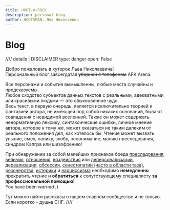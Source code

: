 ```yaml
---
title: HOOT-o-ROCK
description: personal blog
author: HOOTSMAN, Лев Николаевич
---
```

# Blog

//// details | DISCLAIMER
    type: danger
    open: False

Добро пожаловать в хуторок Льва Николаевича!  
Персональный блог завсегдатая <del>уборной с телефоном</del> AFK Arena.  

Все персонажи и события вымышленны, любые места случайны и предсказуемы.  
Любое сходство субъектов данных текстов с реальными, адекватными или красивыми людьми — это обыкновенное чудо.  
Весь текст, в первую очередь, является исключительно теорией и фантазией автора, не имеющей под собой никаких оснований, бывают совпадения с невидимой вселенной.
Также он может содержать ненормативную лексику, синтаксические ошибки, личное мнение автора, которое к тому же, может оказаться не таким далеким от реального положения дел, как хотелось бы.
Чтение может вызвать уныние, смех, панику, злобу, непонимание, манию преследования, синдром Капгра или шизофрению!

При обнаружении за собой малейших признаков бреда [преследования][sick1], [величия][sick2], [отношения][sick3], [воздействия][sick4] или [деперсонализации][sick5], [дереализации][sick6], [обсессия][sick7], [сенестопатии (часто в области таза)][sick8], [резонерства][sick9], [истерики][sick10] и [нарциссизма][sick11] необходимо **немедленно** прекратить чтение и **обратиться** к сопутствующему специалисту **за профессиональной помощью**!  
You have been _warned_ ;)  

Тут можно найти рассказы о нашем славном сообществе и не только.  
Если коротко - душ<del class="red-font">к</del>а СНГ.
////

[sick1]: https://ru.wikipedia.org/wiki/Бред_преследования
[sick2]: https://ru.wikipedia.org/wiki/Бред_величия
[sick3]: https://ru.wikipedia.org/wiki/Бред_отношения
[sick4]: https://ru.wikipedia.org/wiki/Бред_воздействия
[sick5]: https://ru.wikipedia.org/wiki/Деперсонализация
[sick6]: https://ru.wikipedia.org/wiki/Дереализация
[sick7]: https://ru.wikipedia.org/wiki/Обсессия
[sick8]: https://ru.wikipedia.org/wiki/Сенестопатия
[sick9]: https://ru.wikipedia.org/wiki/Резонёрство
[sick10]: https://ru.wikipedia.org/wiki/Истерическое_расстройство_личности
[sick11]: https://ru.wikipedia.org/wiki/Нарциссическое_расстройство_личности
